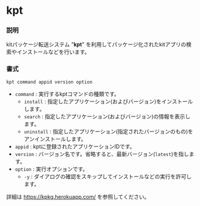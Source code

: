 # kpt
### 説明
kitパッケージ転送システム "**kpt**" を利用してパッケージ化されたkitアプリの検索やインストールなどを行います。


### 書式
```kish
kpt command appid version option
```
- `command` : 実行するkptコマンドの種類です。
  - `install` : 指定したアプリケーション(およびバージョン)をインストールします。
  - `search` : 指定したアプリケーション(およびバージョン)の情報を表示します。
  - `uninstall` : 指定したアプリケーション(指定されたバージョンのもの)をアンインストールします。
- `appid` : kptに登録されたアプリケーションIDです。
- `version` : バージョン名です。省略すると、最新バージョン(`latest`)を指します。
- `option` : 実行オプションです。
  - `-y` : ダイアログの確認をスキップしてインストールなどの実行を許可します。

詳細は https://kpkg.herokuapp.com/ を参照してください。
